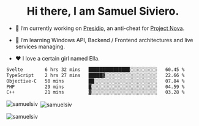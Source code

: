 <h1 align="center">Hi there, I am Samuel Siviero.</h1>

- 🔭 I’m currently working on [Presidio](https://presidio.ac), an anti-cheat for [Project Nova](https://discord.gg/novafn).

- 🌱 I’m learning Windows API, Backend / Frontend architectures and live services managing.

- ❤️ I love a certain girl named Ella.

<!--START_SECTION:waka-->

```txt
Svelte        6 hrs 32 mins   ███████████████░░░░░░░░░░   60.45 %
TypeScript    2 hrs 27 mins   █████▓░░░░░░░░░░░░░░░░░░░   22.66 %
Objective-C   50 mins         ██░░░░░░░░░░░░░░░░░░░░░░░   07.84 %
PHP           29 mins         █░░░░░░░░░░░░░░░░░░░░░░░░   04.59 %
C++           21 mins         ▓░░░░░░░░░░░░░░░░░░░░░░░░   03.28 %
```

<!--END_SECTION:waka-->

<p><img align="left" src="https://github-readme-stats.vercel.app/api/top-langs?username=samuelsiv&show_icons=true&locale=en&layout=compact&theme=radical" alt="samuelsiv" /></p>

<p>&nbsp;<img align="center" src="https://github-readme-stats.vercel.app/api?username=samuelsiv&show_icons=true&locale=en&theme=radical" alt="samuelsiv" /></p>
<p align="left"> <img src="https://komarev.com/ghpvc/?username=samuelsiv&label=Profile%20views&color=0e75b6&style=flat" alt="samuelsiv" /> </p>

